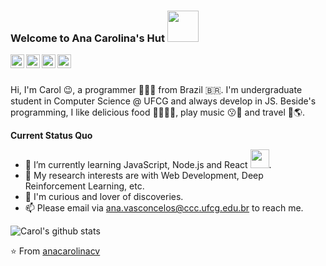 ### Welcome to Ana Carolina's Hut <img src="https://media.giphy.com/media/mGcNjsfWAjY5AEZNw6/giphy.gif" width="50"></h2>

<a href="https://www.linkedin.com/in/ana-carolina-vasconcelos-2b38511ab/">
  <img align="left" alt="LinkedIn" width="22px" src="https://cdn.jsdelivr.net/npm/simple-icons@3.1.0/icons/linkedin.svg" />
</a>
<a href="ana.vasconcelos@ccc.ufcg.edu.br">
  <img align="left" alt="'Gmail" width="22px" src="https://cdn.jsdelivr.net/npm/simple-icons@3.1.0/icons/gmail.svg" />
</a>
<a href="https://www.instagram.com/ana.carolinacv/">
  <img align="left" alt="LeetCode" width="22px" src="https://cdn.jsdelivr.net/npm/simple-icons@3.1.0/icons/instagram.svg" />
</a>
<a href="https://open.spotify.com/user/22nesxwfozqgzfu5nc4fl2l6y?si=FP4CvcfdSVq6h1k10IQGFg">
  <img align="left" alt="Kaggle" width="22px" src="https://cdn.jsdelivr.net/npm/simple-icons@3.1.0/icons/spotify.svg" />
</a>

<br />
<br />

Hi, I'm Carol 😉, a programmer 👨🏻‍💻 from Brazil 🇧🇷. I'm undergraduate student in Computer Science @ UFCG and always develop in JS. Beside's programming, I like delicious food 🥗🥩🌮🍣, play music :kissing::musical_score: and travel :rocket::earth_americas:.
 

**Current Status Quo**

- 🌱 I’m currently learning JavaScript, Node.js and React <img src="https://cdn4.iconfinder.com/data/icons/logos-3/600/React.js_logo-512.png" width="30">.
- 🤔 My research interests are with Web Development, Deep Reinforcement Learning, etc.
- :mag_right: I'm curious and lover of discoveries.
- 📫 Please email via ana.vasconcelos@ccc.ufcg.edu.br to reach me.

![Carol's github stats](https://github-readme-stats.vercel.app/api?username=anacarolinacv&show_icons=true&hide_border=true)

⭐️ From [anacarolinacv](https://github.com/anacarolinacv)
